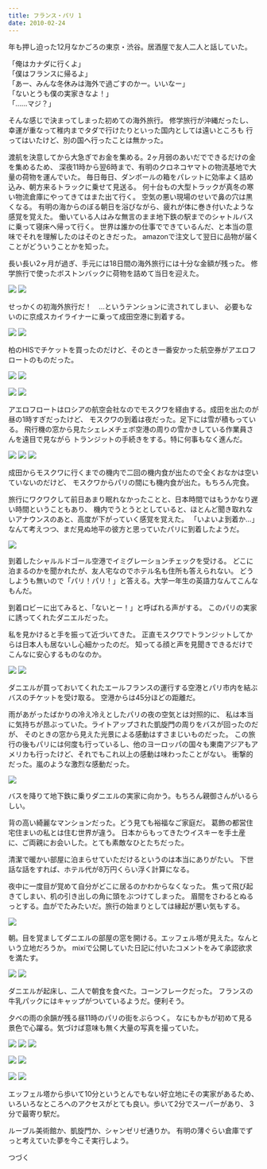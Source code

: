 ```yaml
---
title: フランス・パリ 1
date: 2010-02-24
---
```


年も押し迫った12月なかごろの東京・渋谷。居酒屋で友人二人と話していた。

「俺はカナダに行くよ」<br>
「僕はフランスに帰るよ」<br>
「あー、みんな冬休みは海外で過ごすのかー。いいなー」<br>
「ないとうも僕の実家きなよ！」<br>
「……マジ？」<br>

そんな感じで決まってしまった初めての海外旅行。
修学旅行が沖縄だったし、幸運が重なって稚内までタダで行けたりといった国内としては遠いところも
行ってはいたけど、別の国へ行ったことは無かった。

渡航を決意してから大急ぎでお金を集める。2ヶ月弱のあいだでできるだけの金を集めるため、
深夜11時から翌6時まで、有明のクロネコヤマトの物流基地で大量の荷物を運んでいた。
毎日毎日、ダンボールの箱をパレットに効率よく詰め込み、朝方来るトラックに乗せて見送る。
何十台もの大型トラックが真冬の寒い物流倉庫にやってきてはまた出て行く。
空気の悪い現場のせいで鼻の穴は黒くなる。
有明の海からのぼる朝日を浴びながら、疲れが体に巻き付いたような感覚を覚えた。
働いている人はみな無言のまま地下鉄の駅までのシャトルバスに乗って寝床へ帰って行く。
世界は誰かの仕事でできているんだ、と本当の意味でそれを理解したのはそのときだった。
amazonで注文して翌日に品物が届くことがどういうことかを知った。

長い長い2ヶ月が過ぎ、手元には18日間の海外旅行には十分な金額が残った。
修学旅行で使ったボストンバックに荷物を詰めて当日を迎えた。

![](https://photos.xar.sh/10633784505_9eee75ce87_b.jpg)
![](https://photos.xar.sh/10633816756_5555c9759e_b.jpg)

せっかくの初海外旅行だ！　…というテンションに流されてしまい、
必要もないのに京成スカイライナーに乗って成田空港に到着する。

![](https://photos.xar.sh/10634420033_b846db4bd0_b.jpg)
![](https://photos.xar.sh/10634374233_6481f23e9e_b.jpg)

柏のHISでチケットを買ったのだけど、そのとき一番安かった航空券がアエロフロートのものだった。

![](https://photos.xar.sh/10634230545_13da8c99da_b.jpg)
![](https://photos.xar.sh/10634251354_907131e35e_b.jpg)

![](https://photos.xar.sh/10634543763_9af171fb3c_b.jpg)
![](https://photos.xar.sh/10634347876_a7624835df_b.jpg)

アエロフロートはロシアの航空会社なのでモスクワを経由する。成田を出たのが昼の1時すぎだったけど、
モスクワの到着は夜だった。足下には雪が積もっている。
飛行機の窓から見たシェレメチェボ空港の周りの雪かきしている作業員さんを遠目で見ながら
トランジットの手続きをする。特に何事もなく進んだ。

![](https://photos.xar.sh/10634487154_81c2ac1bb5_b.jpg)
![](https://photos.xar.sh/10634715063_d5581c5424_b.jpg)
![](https://photos.xar.sh/10634691003_6f8d83129a_b.jpg)

成田からモスクワに行くまでの機内で二回の機内食が出たので全くおなかは空いていないのだけど、
モスクワからパリの間にも機内食が出た。もちろん完食。

旅行にワクワクして前日あまり眠れなかったことと、日本時間ではもうかなり遅い時間ということもあり、
機内でうとうととしていると、ほとんど聞き取れないアナウンスのあと、高度が下がっていく感覚を覚えた。
「いよいよ到着か…」なんて考えつつ、まだ見ぬ地平の彼方と思っていたパリに到着したようだ。

![](https://photos.xar.sh/10634764813_ec11f49f90_b.jpg)

到着したシャルルドゴール空港でイミグレーションチェックを受ける。
どこに泊まるのかを聞かれたが、友人宅なのでホテル名も住所も答えられない。
どうしようも無いので「パリ！パリ！」と答える。大学一年生の英語力なんてこんなもんだ。

到着ロビーに出てみると、「ないとー！」と呼ばれる声がする。
このパリの実家に誘ってくれたダニエルだった。

私を見かけると手を振って近づいてきた。
正直モスクワでトランジットしてからは日本人も居ないし心細かったのだ。
知ってる顔と声を見聞きできるだけでこんなに安心するものなのか。

![](https://photos.xar.sh/10634814123_862480616d_b.jpg)
![](https://photos.xar.sh/10634596224_ba50a7df0c_b.jpg)

ダニエルが買っておいてくれたエールフランスの運行する空港とパリ市内を結ぶバスのチケットを受け取る。
空港からは45分ほどの距離だ。

雨があがったばかりの冷え冷えとしたパリの夜の空気とは対照的に、
私は本当に気持ちが昂ぶっていた。ライトアップされた凱旋門の周りをバスが回ったのだが、
そのときの窓から見えた光景による感動はすさまじいものだった。
この旅行の後もパリには何度も行っているし、他のヨーロッパの国々も東南アジアもアメリカも行ったけど、それでもこれ以上の感動は味わったことがない。
衝撃的だった。嵐のような激烈な感動だった。

![](https://photos.xar.sh/10634614914_b5fd92db5b_b.jpg)

バスを降りて地下鉄に乗りダニエルの実家に向かう。もちろん親御さんがいるらしい。

背の高い綺麗なマンションだった。どう見ても裕福なご家庭だ。
葛飾の都営住宅住まいの私とは住む世界が違う。
日本からもってきたウイスキーを手土産に、ご両親にお会いした。とても素敵なひとたちだった。

清潔で暖かい部屋に泊まらせていただけるというのは本当にありがたい。
下世話な話をすれば、ホテル代が8万円くらい浮く計算になる。

夜中に一度目が覚めて自分がどこに居るのかわからなくなった。
焦って飛び起きてしまい、机の引き出しの角に頭をぶつけてしまった。
眉間をさわるとぬるっとする。血がでたみたいだ。旅行の始まりとしては縁起が悪い気もする。

![](https://photos.xar.sh/10634681436_8bb230e93f_b.jpg)

朝。目を覚ましてダニエルの部屋の窓を開ける。エッフェル塔が見えた。なんという立地だろうか。
mixiで公開していた日記に付いたコメントをみて承認欲求を満たす。

![](https://photos.xar.sh/10634961363_6c9e043345_b.jpg)
![](https://photos.xar.sh/10634735616_6354afa6f4_b.jpg)

ダニエルが起床し、二人で朝食を食べた。コーンフレークだった。
フランスの牛乳パックにはキャップがついているようだ。便利そう。

夕べの雨の余韻が残る昼11時のパリの街をぶらつく。
なにもかもが初めて見る景色で心躍る。気づけば意味も無く大量の写真を撮っていた。

![](https://photos.xar.sh/10634784346_fac08b45bc_h.jpg)
![](https://photos.xar.sh/10634790535_5ef66d7aad_k.jpg)
![](https://photos.xar.sh/10634824276_055af97f59_k.jpg)

![](https://photos.xar.sh/10634974324_65ebbb744d_k.jpg)
![](https://photos.xar.sh/10634943426_309ea326a3_k.jpg)

![](https://photos.xar.sh/10635150253_aae2553a24_k.jpg)
![](https://photos.xar.sh/10634831046_bd0a51ae34_k.jpg)

エッフェル塔から歩いて10分というとんでもない好立地にその実家があるため、
いろいろなところへのアクセスがとても良い。歩いて2分でスーパーがあり、
3分で最寄り駅だ。

ルーブル美術館か、凱旋門か、シャンゼリゼ通りか。
有明の薄ぐらい倉庫でずっと考えていた夢を今こそ実行しよう。

つづく
